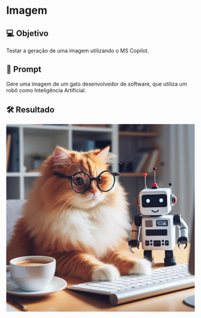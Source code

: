 # Imagem 

## 💻 Objetivo
Testar a geração de uma imagem utilizando o MS Copilot.

## 📄 Prompt
Gere uma imagem de um gato desenvolvedor de software, que utiliza um robô como Inteligência Artificial.

## 🛠️ Resultado

<p align="center">
<img 
    src="./output/gatodev.png"
/>
</p>
